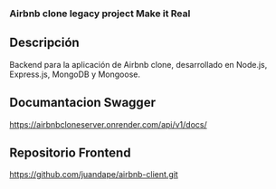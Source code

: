 ### Airbnb clone legacy project Make it Real

## Descripción
Backend para la aplicación de Airbnb clone, desarrollado en Node.js, Express.js, MongoDB y Mongoose.

## Documantacion Swagger

https://airbnbcloneserver.onrender.com/api/v1/docs/

## Repositorio Frontend

https://github.com/juandape/airbnb-client.git
